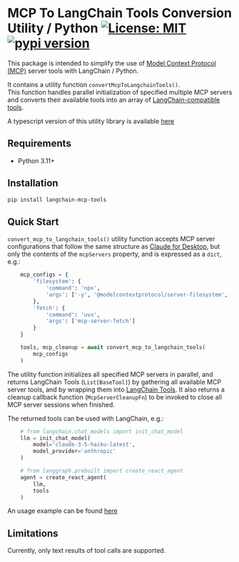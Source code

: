 # MCP To LangChain Tools Conversion Utility / Python [![License: MIT](https://img.shields.io/badge/License-MIT-blue.svg)](https://github.com/hideya/mcp-langchain-client-ts/blob/main/LICENSE) [![pypi version](https://img.shields.io/pypi/v/langchain-mcp-tools.svg)](https://pypi.org/project/langchain-mcp-tools/)

This package is intended to simplify the use of
[Model Context Protocol (MCP)](https://modelcontextprotocol.io/)
server tools with LangChain / Python.

It contains a utility function `convertMcpToLangchainTools()`.  
This function handles parallel initialization of specified multiple MCP servers
and converts their available tools into an array of
[LangChain-compatible tools](https://js.langchain.com/docs/how_to/tool_calling/).

A typescript version of this utility library is available
[here](https://www.npmjs.com/package/@h1deya/langchain-mcp-tools)

## Requirements

- Python 3.11+

## Installation

```bash
pip install langchain-mcp-tools
```

## Quick Start

`convert_mcp_to_langchain_tools()` utility function accepts MCP server configurations
that follow the same structure as
[Claude for Desktop](https://modelcontextprotocol.io/quickstart/user),
but only the contents of the `mcpServers` property,
and is expressed as a `dict`, e.g.:

```python
    mcp_configs = {
        'filesystem': {
            'command': 'npx',
            'args': ['-y', '@modelcontextprotocol/server-filesystem', '.']
        },
        'fetch': {
            'command': 'uvx',
            'args': ['mcp-server-fetch']
        }
    }

    tools, mcp_cleanup = await convert_mcp_to_langchain_tools(
        mcp_configs
    )
```

The utility function initializes all specified MCP servers in parallel,
and returns LangChain Tools (`List[BaseTool]`)
by gathering all available MCP server tools,
and by wrapping them into [LangChain Tools](https://js.langchain.com/docs/how_to/tool_calling/).
It also returns a cleanup callback function (`McpServerCleanupFn`)
to be invoked to close all MCP server sessions when finished.

The returned tools can be used with LangChain, e.g.:

```python
    # from langchain.chat_models import init_chat_model
    llm = init_chat_model(
        model='claude-3-5-haiku-latest',
        model_provider='anthropic'
    )

    # from langgraph.prebuilt import create_react_agent
    agent = create_react_agent(
        llm,
        tools
    )
```
<!-- A simple and experimentable usage example can be found
[here](https://github.com/hideya/langchain-mcp-tools-ts-usage/blob/main/src/index.ts) -->

<!-- A more realistic usage example can be found
[here](https://github.com/hideya/langchain-mcp-client-ts) -->

An usage example can be found
[here](https://github.com/hideya/mcp-client-langchain-py)

## Limitations

Currently, only text results of tool calls are supported.
